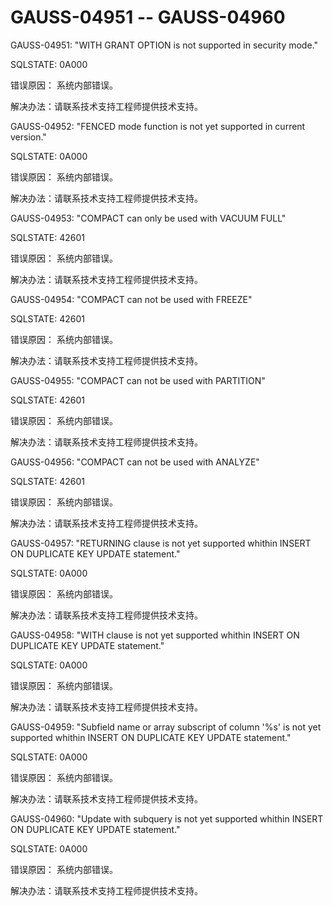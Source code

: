 # GAUSS-04951 -- GAUSS-04960<a name="ZH-CN_TOPIC_0302073548"></a>

GAUSS-04951: "WITH GRANT OPTION is not supported in security mode."

SQLSTATE: 0A000

错误原因： 系统内部错误。

解决办法：请联系技术支持工程师提供技术支持。

GAUSS-04952: "FENCED mode function is not yet supported in current version."

SQLSTATE: 0A000

错误原因： 系统内部错误。

解决办法：请联系技术支持工程师提供技术支持。

GAUSS-04953: "COMPACT can only be used with VACUUM FULL"

SQLSTATE: 42601

错误原因： 系统内部错误。

解决办法：请联系技术支持工程师提供技术支持。

GAUSS-04954: "COMPACT can not be used with FREEZE"

SQLSTATE: 42601

错误原因： 系统内部错误。

解决办法：请联系技术支持工程师提供技术支持。

GAUSS-04955: "COMPACT can not be used with PARTITION"

SQLSTATE: 42601

错误原因： 系统内部错误。

解决办法：请联系技术支持工程师提供技术支持。

GAUSS-04956: "COMPACT can not be used with ANALYZE"

SQLSTATE: 42601

错误原因： 系统内部错误。

解决办法：请联系技术支持工程师提供技术支持。

GAUSS-04957: "RETURNING clause is not yet supported whithin INSERT ON DUPLICATE KEY UPDATE statement."

SQLSTATE: 0A000

错误原因： 系统内部错误。

解决办法：请联系技术支持工程师提供技术支持。

GAUSS-04958: "WITH clause is not yet supported whithin INSERT ON DUPLICATE KEY UPDATE statement."

SQLSTATE: 0A000

错误原因： 系统内部错误。

解决办法：请联系技术支持工程师提供技术支持。

GAUSS-04959: "Subfield name or array subscript of column '%s' is not yet supported whithin INSERT ON DUPLICATE KEY UPDATE statement."

SQLSTATE: 0A000

错误原因： 系统内部错误。

解决办法：请联系技术支持工程师提供技术支持。

GAUSS-04960: "Update with subquery is not yet supported whithin INSERT ON DUPLICATE KEY UPDATE statement."

SQLSTATE: 0A000

错误原因： 系统内部错误。

解决办法：请联系技术支持工程师提供技术支持。

